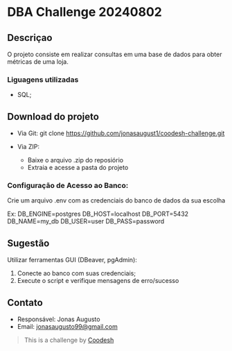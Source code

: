 # DBA Challenge 20240802

## Descriçao

O projeto consiste em realizar consultas em uma base de dados para obter métricas de uma loja.

### Liguagens utilizadas
 
- SQL;

## Download do projeto

- Via Git:
    git clone https://github.com/jonasaugust1/coodesh-challenge.git

- Via ZIP:
    - Baixe o arquivo .zip do reposiório
    - Extraia e acesse a pasta do projeto

### Configuração de Acesso ao Banco:

Crie um arquivo .env com as credenciais do banco de dados da sua escolha

Ex: 
DB_ENGINE=postgres
DB_HOST=localhost
DB_PORT=5432
DB_NAME=my_db
DB_USER=user
DB_PASS=password

## Sugestão

Utilizar ferramentas GUI (DBeaver, pgAdmin):

1. Conecte ao banco com suas credenciais;
2. Execute o script e verifique mensagens de erro/sucesso

## Contato

- Responsável: Jonas Augusto
- Email: jonasaugusto99@gmail.com

>  This is a challenge by [Coodesh](https://coodesh.com/)
